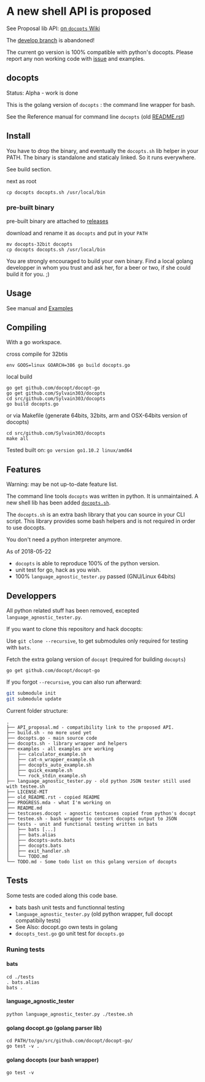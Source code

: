 # A new shell API is proposed

See Proposal lib API: [on `docopts` Wiki](https://github.com/docopt/docopts/wiki)

The [develop branch](https://github.com/docopt/docopts/tree/develop) is abandoned!

The current go version is 100% compatible with python's docopts.
Please report any non working code with [issue](https://github.com/docopt/docopts/issues) and examples.

## docopts

Status: Alpha - work is done

This is the golang version  of `docopts` : the command line wrapper for bash.

See the Reference manual for command line `docopts` (old
[README.rst](old_README.rst))

## Install

You have to drop the binary, and eventually the `docopts.sh` lib helper in your PATH.
The binary is standalone and staticaly linked. So it runs everywhere.

See build section.

next as root

```
cp docopts docopts.sh /usr/local/bin
```

### pre-built binary

pre-built binary are attached to [releases](https://github.com/Sylvain303/docopts/releases)

download and rename it as `docopts` and put in your `PATH`

```
mv docopts-32bit docopts
cp docopts docopts.sh /usr/local/bin
```

You are strongly encouraged to build your own binary. Find a local golang developper in whom you trust and ask her, for a beer or two, if she could build it for you. ;)

## Usage

See manual and [Examples](examples/)

## Compiling

With a go workspace.

cross compile for 32btis
```
env GOOS=linux GOARCH=386 go build docopts.go
```

local build
```
go get github.com/docopt/docopt-go
go get github.com/Sylvain303/docopts
cd src/github.com/Sylvain303/docopts
go build docopts.go
```

or via Makefile (generate 64bits, 32bits, arm and OSX-64bits version of docopts)

```
cd src/github.com/Sylvain303/docopts
make all
```

Tested built on: `go version go1.10.2 linux/amd64`

## Features

Warning: may be not up-to-date feature list.

The command line tools `docopts` was written in python. It is unmaintained.
A new shell lib has been added [`docopts.sh`](docopts.sh).

The `docopts.sh` is an extra bash library that you can source in your CLI script.
This library provides some bash helpers and is not required in order to use docopts.

You don't need a python interpreter anymore.

As of 2018-05-22

* `docopts` is able to reproduce 100% of the python version.
* unit test for go, hack as you wish.
* 100% `language_agnostic_tester.py` passed (GNU/Linux 64bits)

## Developpers

All python related stuff has been removed, excepted `language_agnostic_tester.py`.

If you want to clone this repository and hack docopts:

Use `git clone --recursive`, to get submodules only required for testing with `bats`.

Fetch the extra golang version of `docopt` (required for building `docopts`)

```
go get github.com/docopt/docopt-go
```

If you forgot `--recursive`, you can also run afterward:

~~~bash
git submodule init
git submodule update
~~~

Current folder structure:

~~~
.
├── API_proposal.md - compatibility link to the proposed API.
├── build.sh - no more used yet
├── docopts.go - main source code
├── docopts.sh - library wrapper and helpers
├── examples - all examples are working
│   ├── calculator_example.sh
│   ├── cat-n_wrapper_example.sh
│   ├── docopts_auto_example.sh
│   ├── quick_example.sh
│   └── rock_stdin_example.sh
├── language_agnostic_tester.py - old python JSON tester still used with testee.sh
├── LICENSE-MIT
├── old_README.rst - copied README
├── PROGRESS.mda - what I'm working on
├── README.md
├── testcases.docopt - agnostic testcases copied from python's docopt
├── testee.sh - bash wrapper to convert docopts output to JSON
├── tests - unit and functional testing written in bats
│   ├── bats [...]
│   ├── bats.alias
│   ├── docopts-auto.bats
│   ├── docopts.bats
│   ├── exit_handler.sh
│   └── TODO.md
└── TODO.md - Some todo list on this golang version of docopts
~~~

## Tests

Some tests are coded along this code base.

- bats bash unit tests and functionnal testing
- `language_agnostic_tester.py` (old python wrapper, full docopt compatibily tests)
- See Also: docopt.go own tests in golang
- `docopts_test.go` go unit test for `docopts.go`

### Runing tests

#### bats
```
cd ./tests
. bats.alias
bats .
```

#### language_agnostic_tester

```
python language_agnostic_tester.py ./testee.sh
```

#### golang docopt.go (golang parser lib)

```
cd PATH/to/go/src/github.com/docopt/docopt-go/
go test -v .
```

#### golang docopts (our bash wrapper)

```
go test -v
```
